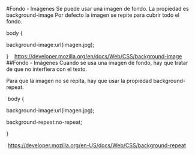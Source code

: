 #Fondo - Imágenes
Se puede usar una imagen de fondo.
La propiedad es background-image
Por defecto la imagen se repite para cubrir todo el fondo.

body {

background-image:url(imagen.jpg);

}
​
​
​
https://developer.mozilla.org/en/docs/Web/CSS/background-image
​
##Fondo - Imágenes
Cuando se usa una imagen de fondo, hay que tratar de que no interfiera con el texto.

Para que la imagen no se repita, hay que usar la propiedad background-repeat.

​
body {

background-image:url(imagen.jpg);

background-repeat:no-repeat;

}

​
https://developer.mozilla.org/en-US/docs/Web/CSS/background-repeat
​
